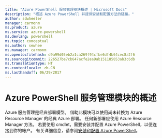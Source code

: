 ```yaml
---
title: "Azure PowerShell 服务管理模块概述 | Microsoft Docs"
description: "概述 Azure PowerShell 并提供安装和配置方法的链接。"
author: sdwheeler
manager: carmonm
ms.product: azure
ms.service: azure-powershell
ms.devlang: powershell
ms.topic: conceptual
ms.author: sewhee
ms.manager: carmonm
ms.openlocfilehash: d9a99d05eb2a1ca269f94cfbe6df4b64cec8a2f6
ms.sourcegitcommit: 226527be7cb647acfe2ea9ab151185053ab3c6db
ms.translationtype: HT
ms.contentlocale: zh-CN
ms.lasthandoff: 06/29/2017
---
```

# <a name="overview-of-the-azure-powershell-service-management-module"></a>Azure PowerShell 服务管理模块的概述

Azure 服务管理是经典部署模型。 借助此模块可以使用尚未转换为 Azure Resource Manager 的经典 Azure 部署。 任何新部署应使用 Azure Resource Manager 方法。 若要使用 cmdlet，需要安装并配置 Azure PowerShell，以便连接到你的帐户。 有关详细信息，请参阅[安装和配置 Azure PowerShell](install-azure-ps.md)。
